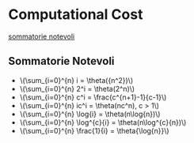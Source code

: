 # Computational Cost

[sommatorie notevoli](https://it.wikipedia.org/wiki/Lista_delle_serie_matematiche)

## Sommatorie Notevoli

- \\(\sum_{i=0}^{n} i = \theta({n^2})\\)
- \\(\sum_{i=0}^{n} 2^i = \theta(2^n)\\)
- \\(\sum_{i=0}^{n} c^i = \frac{c^{n+1}-1}{c-1}\\)
- \\(\sum_{i=0}^{n} ic^i = \theta(nc^n), c > 1\\)
- \\(\sum_{i=0}^{n} \log{i} = \theta(n\log{n})\\)
- \\(\sum_{i=0}^{n} \log^{c}{i} = \theta(n\log^{c}{n})\\)
- \\(\sum_{i=0}^{n} \frac{1}{i} = \theta{\log{n}}\\)
